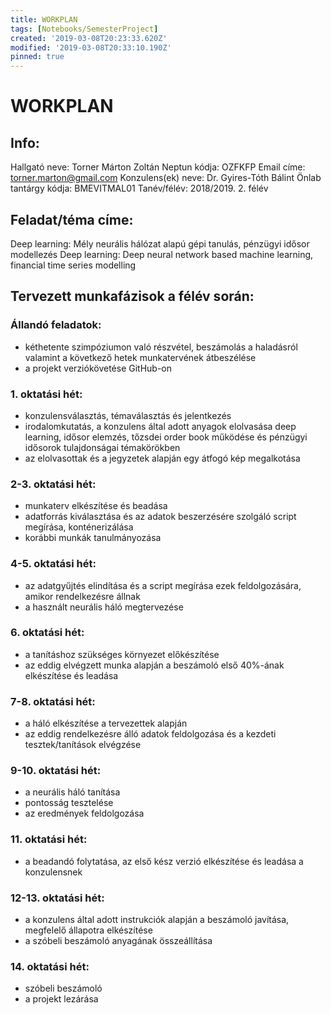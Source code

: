 ```yaml
---
title: WORKPLAN
tags: [Notebooks/SemesterProject]
created: '2019-03-08T20:23:33.620Z'
modified: '2019-03-08T20:33:10.190Z'
pinned: true
---
```


# WORKPLAN

## Info:
Hallgató neve: Torner Márton Zoltán
Neptun kódja: OZFKFP
Email címe: torner.marton@gmail.com
Konzulens(ek) neve: Dr. Gyires-Tóth Bálint
Önlab tantárgy kódja: BMEVITMAL01
Tanév/félév: 2018/2019. 2. félév

## Feladat/téma címe: 
Deep learning: Mély neurális hálózat alapú gépi tanulás, pénzügyi idősor modellezés
Deep learning: Deep neural network based machine learning, financial time series modelling

## Tervezett munkafázisok a félév során:

### Állandó feladatok:
- kéthetente szimpóziumon való részvétel, beszámolás a haladásról valamint a következő hetek munkatervének átbeszélése
- a projekt verziókövetése GitHub-on

### 1. oktatási hét:
- konzulensválasztás, témaválasztás és jelentkezés
- irodalomkutatás, a konzulens által adott anyagok elolvasása deep learning, idősor elemzés, tőzsdei order book működése és pénzügyi idősorok tulajdonságai témakörökben
- az elolvasottak és a jegyzetek alapján egy átfogó kép megalkotása
### 2-3. oktatási hét:
- munkaterv elkészítése és beadása
- adatforrás kiválasztása és az adatok beszerzésére szolgáló script megírása, konténerizálása
- korábbi munkák tanulmányozása
### 4-5. oktatási hét:
- az adatgyűjtés elindítása és a script megírása ezek feldolgozására, amikor rendelkezésre állnak
- a használt neurális háló megtervezése 
### 6. oktatási hét:
- a tanításhoz szükséges környezet előkészítése
- az eddig elvégzett munka alapján a beszámoló első 40%-ának elkészítése és leadása
### 7-8. oktatási hét:
- a háló elkészítése a tervezettek alapján
- az eddig rendelkezésre álló adatok feldolgozása és a kezdeti tesztek/tanítások elvégzése
### 9-10. oktatási hét:
- a neurális háló tanítása
- pontosság tesztelése
- az eredmények feldolgozása
### 11. oktatási hét:
- a beadandó folytatása, az első kész verzió elkészítése és leadása a konzulensnek
### 12-13. oktatási hét:
- a konzulens által adott instrukciók alapján a beszámoló javítása, megfelelő állapotra elkészítése
- a szóbeli beszámoló anyagának összeállítása
### 14. oktatási hét:
- szóbeli beszámoló
- a projekt lezárása
